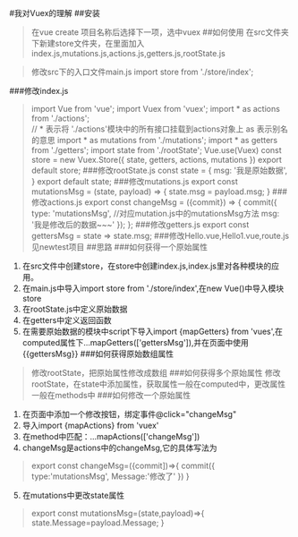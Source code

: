 #我对Vuex的理解
##安装
>在vue create 项目名称后选择下一项，选中vuex
##如何使用
>在src文件夹下新建store文件夹，在里面加入index.js,mutations.js,actions.js,getters.js,rootState.js

>修改src下的入口文件main.js
>import store from './store/index';

###修改index.js
>import Vue from 'vue';
import Vuex from 'vuex';
import * as actions from './actions';  
 // * 表示将 './actions'模块中的所有接口挂载到actions对象上  as 表示别名的意思
import * as mutations from './mutations';
import * as getters from './getters';
import state from './rootState';
Vue.use(Vuex)
const store = new Vuex.Store({
  state,
  getters,
  actions,
  mutations
})
export default store;
###修改rootState.js
>const state = {
  msg: '我是原始数据',
}
export default state;
###修改mutations.js
>export const mutationsMsg = (state, payload) => {
  state.msg = payload.msg;
}
###修改actions.js
>export const changeMsg = ({commit}) => {
  commit({
    type: 'mutationsMsg',     //对应mutation.js中的mutationsMsg方法
    msg: '我是修改后的数据~~~'
  });
};
###修改getters.js
>export const gettersMsg = state => state.msg;
###修改Hello.vue,Hello1.vue,route.js
>见newtest项目
##思路
###如何获得一个原始属性
1. 在src文件中创建store，在store中创建index.js,index.js里对各种模块的应用。
2. 在main.js中导入import store from './store/index',在new Vue()中导入模块store
3. 在rootState.js中定义原始数据
4. 在getters中定义返回函数
5. 在需要原始数据的模块中script下导入import {mapGetters} from 'vues',在computed属性下...mapGetters(['gettersMsg']),并在页面中使用{{gettersMsg}}
###如何获得原始数组属性
>修改rootState，把原始属性修改成数组
###如何获得多个原始属性
>修改rootState，在state中添加属性，获取属性一般在computed中，更改属性一般在methods中
###如何修改一个原始属性
1. 在页面中添加一个修改按钮，绑定事件@click="changeMsg"
2. 导入import {mapActions} from 'vuex'
3. 在method中匹配：...mapActions(['changeMsg'])
4. changeMsg是actions中的changeMsg,它的具体写法为
>export const changeMsg=({commit])=>{
>commit({
>type:'mutationsMsg',
>Message:'修改了'
>})
>}

5. 在mutations中更改state属性
>export const mutationsMsg=(state,payload)=>{
>state.Message=payload.Message;
>}
